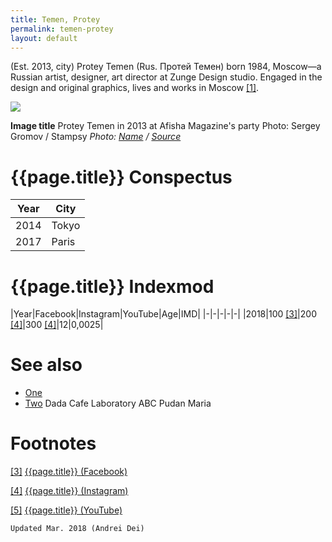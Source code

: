 ```yaml
---
title: Temen, Protey
permalink: temen-protey
layout: default
---
```


(Est. 2013, city) Protey Temen (Rus. Протей Темен) born 1984, Moscow—a Russian artist, designer, art director at Zunge Design studio. Engaged in the design and original graphics, lives and works in Moscow <span id="a1">[\[1\]](#f1)</span>.

![](/encyclopedia/images/image-name.jpg)

**Image title**
Protey Temen in 2013 at Afisha Magazine's party
Photo: Sergey Gromov / Stampsy
*Photo: [Name](index) / [Source](index)*

# {{page.title}} Conspectus

|Year|City|
|-|-|
|2014|Tokyo|
|2017|Paris|

# {{page.title}} Indexmod

|Year|Facebook|Instagram|YouTube|Age|IMD|
|-|-|-|-|-|
|2018|100 <span id="a3">[\[3\]](#f3)</span>|200 <span id="a4">[\[4\]](#f4)</span>|300 <span id="a4">[\[4\]](#f4)</span>|12|0,0025|


# See also

+ [One](index)
+ [Two](index)
Dada Cafe
Laboratory ABC
Pudan Maria

# Footnotes

[[3]](#a3) <span id="f3"></span> [{{page.title}} (Facebook)](index)

[[4]](#a4) <span id="f4"></span> [{{page.title}} (Instagram)](index)

[[5]](#a5) <span id="f5"></span> [{{page.title}} (YouTube)](index)

`Updated Mar. 2018 (Andrei Dei)`
